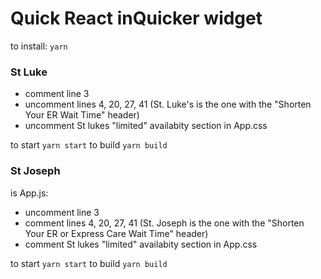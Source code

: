 # Quick React inQuicker widget

to install: `yarn`

### St Luke
- comment line 3
- uncomment lines 4, 20, 27, 41 (St. Luke's is the one with the "Shorten Your ER Wait Time" header)
- uncomment St lukes "limited" availabity section in App.css

to start `yarn start`
to build `yarn build`

### St Joseph
is App.js:
- uncomment line 3
- comment lines 4, 20, 27, 41 (St. Joseph is the one with the "Shorten Your ER or Express Care Wait Time" header)
- comment St lukes "limited" availabity section in App.css

to start `yarn start`
to build `yarn build`